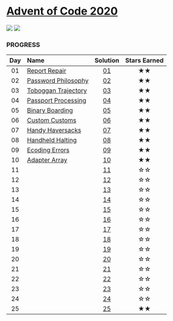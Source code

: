 # [Advent of Code 2020](https://adventofcode.com/2020)

![](https://img.shields.io/badge/day%20-10-blue)
![](https://img.shields.io/badge/stars%20⭐-20-yellow)

### PROGRESS

| Day | Name                                                       | Solution | Stars Earned |
|:--:|:-----------------------------------------------------------|:--------:|:------------:|
| 01 | [Report Repair](https://adventofcode.com/2020/day/1)       | [01](01) |      ★★      |
| 02 | [Password Philosophy](https://adventofcode.com/2020/day/2) | [02](02) |      ★★      |
| 03 | [Toboggan Trajectory](https://adventofcode.com/2020/day/3) | [03](03) |      ★★      |
| 04 | [Passport Processing](https://adventofcode.com/2020/day/4) | [04](04) |      ★★      |
| 05 | [Binary Boarding](https://adventofcode.com/2020/day/5)     | [05](05) |      ★★      |
| 06 | [Custom Customs](https://adventofcode.com/2020/day/6)      | [06](06) |      ★★      |
| 07 | [Handy Haversacks](https://adventofcode.com/2020/day/7)    | [07](07) |      ★★      |
| 08 | [Handheld Halting](https://adventofcode.com/2020/day/8)    | [08](08) |      ★★      |
| 09 | [Ecoding Errors](https://adventofcode.com/2020/day/9)      | [09](09) |      ★★      |
| 10 | [Adapter Array](https://adventofcode.com/2020/day/10)      | [10](10) |      ★★      |
| 11 |                                                            | [11](11) |      ☆☆      |
| 12 |                                                            | [12](12) |      ☆☆      |
| 13 |                                                            | [13](13) |      ☆☆      |
| 14 |                                                            | [14](14) |      ☆☆      |
| 15 |                                                            | [15](15) |      ☆☆      |
| 16 |                                                            | [16](16) |      ☆☆      |
| 17 |                                                            | [17](17) |      ☆☆      |
| 18 |                                                            | [18](18) |      ☆☆      |
| 19 |                                                            | [19](19) |      ☆☆      |
| 20 |                                                            | [20](20) |      ☆☆      |
| 21 |                                                            | [21](21) |      ☆☆      |
| 22 |                                                            | [22](22) |      ☆☆      |
| 23 |                                                            | [23](23) |      ☆☆      |
| 24 |                                                            | [24](24) |      ☆☆      |
| 25 |                                                            | [25](25) |      ★★      |
>>>>>>>
